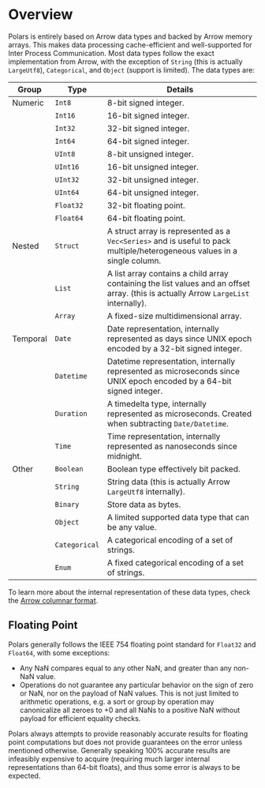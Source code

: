 # Overview

Polars is entirely based on Arrow data types and backed by Arrow memory arrays. This makes data processing
cache-efficient and well-supported for Inter Process Communication. Most data types follow the exact implementation
from Arrow, with the exception of `String` (this is actually `LargeUtf8`), `Categorical`, and `Object` (support is limited). The data types are:

| Group    | Type          | Details                                                                                                                              |
| -------- | ------------- | ------------------------------------------------------------------------------------------------------------------------------------ |
| Numeric  | `Int8`        | 8-bit signed integer.                                                                                                                |
|          | `Int16`       | 16-bit signed integer.                                                                                                               |
|          | `Int32`       | 32-bit signed integer.                                                                                                               |
|          | `Int64`       | 64-bit signed integer.                                                                                                               |
|          | `UInt8`       | 8-bit unsigned integer.                                                                                                              |
|          | `UInt16`      | 16-bit unsigned integer.                                                                                                             |
|          | `UInt32`      | 32-bit unsigned integer.                                                                                                             |
|          | `UInt64`      | 64-bit unsigned integer.                                                                                                             |
|          | `Float32`     | 32-bit floating point.                                                                                                               |
|          | `Float64`     | 64-bit floating point.                                                                                                               |
| Nested   | `Struct`      | A struct array is represented as a `Vec<Series>` and is useful to pack multiple/heterogeneous values in a single column.             |
|          | `List`        | A list array contains a child array containing the list values and an offset array. (this is actually Arrow `LargeList` internally). |
|          | `Array`       | A fixed-size multidimensional array.                                                                                                 |
| Temporal | `Date`        | Date representation, internally represented as days since UNIX epoch encoded by a 32-bit signed integer.                             |
|          | `Datetime`    | Datetime representation, internally represented as microseconds since UNIX epoch encoded by a 64-bit signed integer.                 |
|          | `Duration`    | A timedelta type, internally represented as microseconds. Created when subtracting `Date/Datetime`.                                  |
|          | `Time`        | Time representation, internally represented as nanoseconds since midnight.                                                           |
| Other    | `Boolean`     | Boolean type effectively bit packed.                                                                                                 |
|          | `String`      | String data (this is actually Arrow `LargeUtf8` internally).                                                                         |
|          | `Binary`      | Store data as bytes.                                                                                                                 |
|          | `Object`      | A limited supported data type that can be any value.                                                                                 |
|          | `Categorical` | A categorical encoding of a set of strings.                                                                                          |
|          | `Enum`        | A fixed categorical encoding of a set of strings.                                                                                    |

To learn more about the internal representation of these data types, check the [Arrow columnar format](https://arrow.apache.org/docs/format/Columnar.html).

## Floating Point

Polars generally follows the IEEE 754 floating point standard for `Float32` and `Float64`, with some exceptions:

- Any NaN compares equal to any other NaN, and greater than any non-NaN value.
- Operations do not guarantee any particular behavior on the sign of zero or NaN,
  nor on the payload of NaN values. This is not just limited to arithmetic operations,
  e.g. a sort or group by operation may canonicalize all zeroes to +0 and all NaNs
  to a positive NaN without payload for efficient equality checks.

Polars always attempts to provide reasonably accurate results for floating point computations but does not provide guarantees
on the error unless mentioned otherwise. Generally speaking 100% accurate results are infeasibly expensive to acquire (requiring
much larger internal representations than 64-bit floats), and thus some error is always to be expected.
